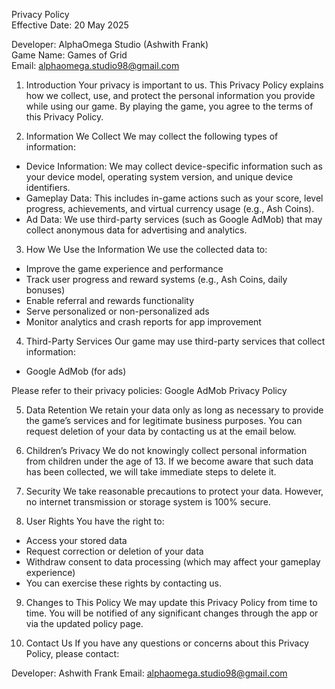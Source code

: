 Privacy Policy <br>
Effective Date: 20 May 2025

Developer: AlphaOmega Studio (Ashwith Frank) <br>
Game Name: Games of Grid <br>
Email: alphaomega.studio98@gmail.com <br>

1. Introduction
Your privacy is important to us. This Privacy Policy explains how we collect, use, and protect the personal information you provide while using our game. By playing the game, you agree to the terms of this Privacy Policy.

2. Information We Collect
We may collect the following types of information:
* Device Information: We may collect device-specific information such as your device model, operating system version, and unique device identifiers.
* Gameplay Data: This includes in-game actions such as your score, level progress, achievements, and virtual currency usage (e.g., Ash Coins).
* Ad Data: We use third-party services (such as Google AdMob) that may collect anonymous data for advertising and analytics.

3. How We Use the Information
We use the collected data to:
* Improve the game experience and performance
* Track user progress and reward systems (e.g., Ash Coins, daily bonuses)
* Enable referral and rewards functionality
* Serve personalized or non-personalized ads
* Monitor analytics and crash reports for app improvement

4. Third-Party Services
Our game may use third-party services that collect information:
* Google AdMob (for ads)
  
Please refer to their privacy policies:
Google AdMob Privacy Policy

5. Data Retention
We retain your data only as long as necessary to provide the game’s services and for legitimate business purposes. You can request deletion of your data by contacting us at the email below.

6. Children’s Privacy
We do not knowingly collect personal information from children under the age of 13. If we become aware that such data has been collected, we will take immediate steps to delete it.

7. Security
We take reasonable precautions to protect your data. However, no internet transmission or storage system is 100% secure.

8. User Rights
You have the right to:
* Access your stored data
* Request correction or deletion of your data
* Withdraw consent to data processing (which may affect your gameplay experience)
* You can exercise these rights by contacting us.

9. Changes to This Policy
We may update this Privacy Policy from time to time. You will be notified of any significant changes through the app or via the updated policy page.

10. Contact Us
If you have any questions or concerns about this Privacy Policy, please contact:

Developer: Ashwith Frank
Email: alphaomega.studio98@gmail.com
